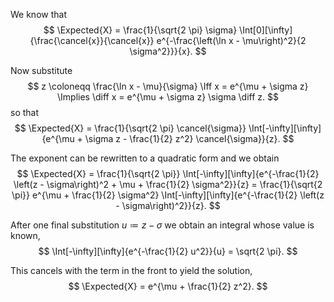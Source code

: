 We know that
$$
    \Expected{X} = \frac{1}{\sqrt{2 \pi} \sigma}
        \Int[0][\infty]{\frac{\cancel{x}}{\cancel{x}} e^{-\frac{\left(\ln x - \mu\right)^2}{2 \sigma^2}}}{x}.
$$

Now substitute
$$
    z \coloneqq \frac{\ln x - \mu}{\sigma} \Iff x = e^{\mu + \sigma z} \Implies \diff x = e^{\mu + \sigma z} \sigma \diff z.
$$
so that
$$
    \Expected{X} = \frac{1}{\sqrt{2 \pi} \cancel{\sigma}} \Int[-\infty][\infty]{e^{\mu + \sigma z - \frac{1}{2} z^2} \cancel{\sigma}}{z}.
$$

The exponent can be rewritten to a quadratic form and we obtain
$$
    \Expected{X}
        = \frac{1}{\sqrt{2 \pi}} \Int[-\infty][\infty]{e^{-\frac{1}{2} \left(z - \sigma\right)^2 + \mu + \frac{1}{2} \sigma^2}}{z}
        = \frac{1}{\sqrt{2 \pi}} e^{\mu + \frac{1}{2} \sigma^2} \Int[-\infty][\infty]{e^{-\frac{1}{2} \left(z - \sigma\right)^2}}{z}.
$$

After one final substitution $u \coloneqq z - \sigma$ we obtain an integral whose value is known,
$$
    \Int[-\infty][\infty]{e^{-\frac{1}{2} u^2}}{u} = \sqrt{2 \pi}.
$$

This cancels with the term in the front to yield the solution,
$$
    \Expected{X} = e^{\mu + \frac{1}{2} z^2}.
$$
